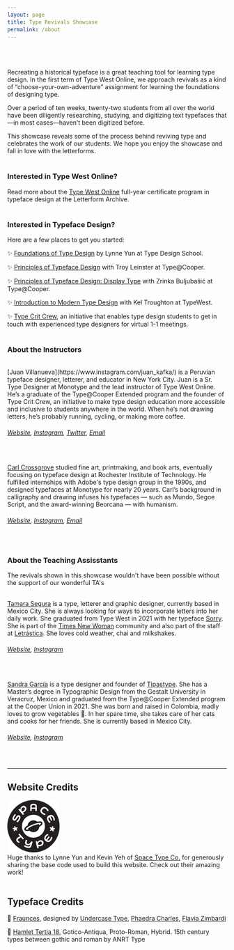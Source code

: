 ```yaml
---
layout: page
title: Type Revivals Showcase
permalink: /about
---
```

<br><br><br>
Recreating a historical typeface is a great teaching tool for learning type design. In the first term of Type West Online, we approach revivals as a kind of “choose-your-own-adventure” assignment for learning the foundations of designing type.

Over a period of ten weeks, twenty-two students from all over the world have been diligently researching, studying, and digitizing text typefaces that—in most cases—haven’t been digitized before. 

This showcase reveals some of the process behind reviving type and celebrates the work of our students. We hope you enjoy the showcase and fall in love with the letterforms.
<br><br>

### Interested in Type West Online? ###
Read more about the [Type West Online](https://letterformarchive.org/type-west-online) full-year certificate program in typeface design at the Letterform Archive.
<br><br>

### Interested in Typeface Design? ###
Here are a few places to get you started:

✨ [Foundations of Type Design](https://typedesignschool.com/) by Lynne Yun at Type Design School.

✨ [Principles of Typeface Design](http://coopertype.org/workshops/nyc/nyc) with Troy Leinster at Type@Cooper.

✨ [Principles of Typeface Design: Display Type](http://coopertype.org/workshops/nyc/nyc) with Zrinka Buljubašić at Type@Cooper.

✨ [Introduction to Modern Type Design](https://letterformarchive.org/events/cat/C2/workshops) with Kel Troughton at TypeWest.

✨ [Type Crit Crew](https://typecritcrew.com), an initiative that enables type design students to get in touch with experienced type designers for virtual 1-1 meetings.
<br><br>

### About the Instructors ###
<br>
<!-- <h2 style="font-size: 10em"> soldat </h2> -->
[Juan Villanueva](https://www.instagram.com/juan_kafka/) is a Peruvian typeface designer, letterer, and educator in New York City. Juan is a Sr. Type Designer at Monotype and the lead instructor of Type West Online. He’s a graduate of the Type@Cooper Extended program and the founder of Type Crit Crew, an initiative to make type design education more accessible and inclusive to students anywhere in the world. When he’s not drawing letters, he’s probably running, cycling, or making more coffee.

###### [Website](http://www.juankafka.com/), [Instagram](https://www.instagram.com/juan_kafka/), [Twitter](https://twitter.com/juan_kafka/), <a href = "mailto: jv.kafka@gmail.com">Email</a> ######
<br>

<!-- <h2 style="font-size: 10em"> kopf </h2> -->
[Carl Crossgrove](https://www.instagram.com/crossgrovestudio/) studied fine art, printmaking, and book arts, eventually focusing on typeface design at Rochester Institute of Technology. He fulfilled internships with Adobe's type design group in the 1990s, and designed typefaces at Monotype for nearly 20 years. Carl’s background in calligraphy and drawing infuses his typefaces — such as Mundo, Segoe Script, and the award-winning Beorcana — with humanism.

###### [Website](https://www.crossgrovestudio.com/), [Instagram](https://www.instagram.com/crossgrovestudio/), <a href = "mailto: carl@crossgrovestudio.com">Email</a> ######
<br>

### About the Teaching Assisstants ###
The revivals shown in this showcase wouldn't have been possible without the support of our wonderful TA's
<br><br>

[Tamara Segura](https://www.instagram.com/__tam.s/) is a type, letterer and graphic designer, currently based in Mexico City. She is always looking for ways to incorporate letters into her daily work. She graduated from Type West in 2021 with her typeface [Sorry](http://typewest2021.letterformarchive.org/TamaraSegura_Sorry.html). She is part of the [Times New Woman](https://www.instagram.com/tnwoman_/?hl=en) community and also part of the staff at [Letrástica](https://www.letrastica.com/en/home). She loves cold weather, chai and milkshakes.
###### [Website](https://www.behance.net/TamaraSegura), [Instagram](https://www.instagram.com/__tam.s/) ######
<br>

[Sandra García](https://www.instagram.com/wondertypa/) is a type designer and founder of [Tipastype](https://tipastype.com/). She has a Master’s degree in Typographic Design from the Gestalt University in Veracruz, Mexico and graduated from the Type@Cooper Extended program at the Cooper Union in 2021. She was born and raised in Colombia, madly loves to grow vegetables 🌱. In her spare time, she takes care of her cats and cooks for her friends. She is currently based in Mexico City.
######  [Website](https://www.behance.net/sagas21), [Instagram](https://www.instagram.com/wondertypa/) ######
<br>

---

## Website Credits ##

![image1](/assets/img/Space_Type/Logo_120.png)
<br>
Huge thanks to Lynne Yun and Kevin Yeh of [Space Type Co.](https://spacetypeco.com/) for generously sharing the base code used to build this website. Check out their amazing work!
<br><br>

## Typeface Credits ##
🖤 [Fraunces](https://fonts.google.com/specimen/Fraunces), designed by [Undercase Type](https://undercase.xyz/), [Phaedra Charles](https://www.instagram.com/phaedra.xyz/), [Flavia Zimbardi](https://flaviazim.com/)
 
🖤 [Hamlet Tertia 18](https://github.com/anrt-type/GoticoAntiqua), Gotico-Antiqua, Proto-Roman, Hybrid. 15th century types between gothic and roman by ANRT Type